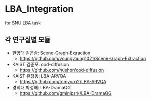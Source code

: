 # LBA_Integration
for SNU LBA task


## 각 연구실별 모듈

- 한양대 김은솔: Scene-Graph-Extraction
    - https://github.com/youngyoung1021/Scene-Graph-Extraction
- KAIST 김준모: ood-diffusion
    - https://github.com/hushon/ood-diffusion
- KAIST 유창동: LBA-ARVQA
    - https://github.com/tomyoon2/LBA-ARVQA
- 경희대 박성배: LBA-DramaQG
    - https://github.com/gminipark/LBA-DramaQG
